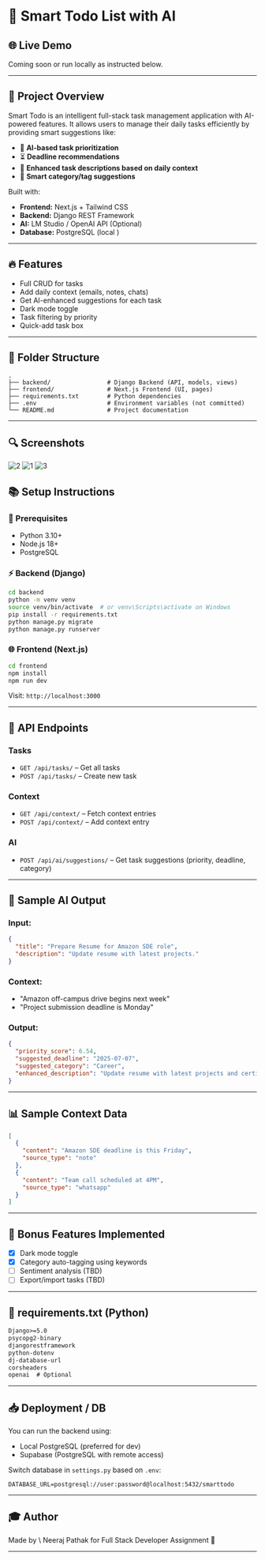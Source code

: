 # 🤖 Smart Todo List with AI

## 🌐 Live Demo

Coming soon or run locally as instructed below.

---

## 🚀 Project Overview

Smart Todo is an intelligent full-stack task management application with AI-powered features. It allows users to manage their daily tasks efficiently by providing smart suggestions like:

* 🔢 **AI-based task prioritization**
* ⏳ **Deadline recommendations**
* 📄 **Enhanced task descriptions based on daily context**
* 🔎 **Smart category/tag suggestions**

Built with:

* **Frontend:** Next.js + Tailwind CSS
* **Backend:** Django REST Framework
* **AI:** LM Studio / OpenAI API (Optional)
* **Database:** PostgreSQL (local )

---

## 🔥 Features

* Full CRUD for tasks
* Add daily context (emails, notes, chats)
* Get AI-enhanced suggestions for each task
* Dark mode toggle
* Task filtering by priority
* Quick-add task box

---

## 📁 Folder Structure

```
.
├── backend/                # Django Backend (API, models, views)
├── frontend/               # Next.js Frontend (UI, pages)
├── requirements.txt        # Python dependencies
├── .env                    # Environment variables (not committed)
└── README.md               # Project documentation
```

---

## 🔍 Screenshots

![2](https://github.com/user-attachments/assets/2031e7eb-d6d2-4d7f-91c7-091931ffb0fe)
![1](https://github.com/user-attachments/assets/8a30b402-2e23-4f52-85f7-795f9e673115)
![3](https://github.com/user-attachments/assets/0473591a-5720-48e0-88f9-d03afc54de56)


## 📚 Setup Instructions

### 📅 Prerequisites

* Python 3.10+
* Node.js 18+
* PostgreSQL

### ⚡ Backend (Django)

```bash
cd backend
python -m venv venv
source venv/bin/activate  # or venv\Scripts\activate on Windows
pip install -r requirements.txt
python manage.py migrate
python manage.py runserver
```

### 🌐 Frontend (Next.js)

```bash
cd frontend
npm install
npm run dev
```

Visit: `http://localhost:3000`

---

## 📃 API Endpoints

### Tasks

* `GET /api/tasks/` – Get all tasks
* `POST /api/tasks/` – Create new task

### Context

* `GET /api/context/` – Fetch context entries
* `POST /api/context/` – Add context entry

### AI

* `POST /api/ai/suggestions/` – Get task suggestions (priority, deadline, category)

---

## 📝 Sample AI Output

### Input:

```json
{
  "title": "Prepare Resume for Amazon SDE role",
  "description": "Update resume with latest projects."
}
```

### Context:

* "Amazon off-campus drive begins next week"
* "Project submission deadline is Monday"

### Output:

```json
{
  "priority_score": 6.54,
  "suggested_deadline": "2025-07-07",
  "suggested_category": "Career",
  "enhanced_description": "Update resume with latest projects and certifications for Amazon SDE role."
}
```

---

## 📊 Sample Context Data

```json
[
  {
    "content": "Amazon SDE deadline is this Friday",
    "source_type": "note"
  },
  {
    "content": "Team call scheduled at 4PM",
    "source_type": "whatsapp"
  }
]
```

---

## 📆 Bonus Features Implemented

* [x] Dark mode toggle
* [x] Category auto-tagging using keywords
* [ ] Sentiment analysis (TBD)
* [ ] Export/import tasks (TBD)

---

## 📁 requirements.txt (Python)

```txt
Django>=5.0
psycopg2-binary
djangorestframework
python-dotenv
dj-database-url
corsheaders
openai  # Optional
```

---

## 📥 Deployment / DB

You can run the backend using:

* Local PostgreSQL (preferred for dev)
* Supabase (PostgreSQL with remote access)

Switch database in `settings.py` based on `.env`:

```
DATABASE_URL=postgresql://user:password@localhost:5432/smarttodo
```

---

## 🎓 Author

Made by \ Neeraj Pathak for Full Stack Developer Assignment 🚀

---


